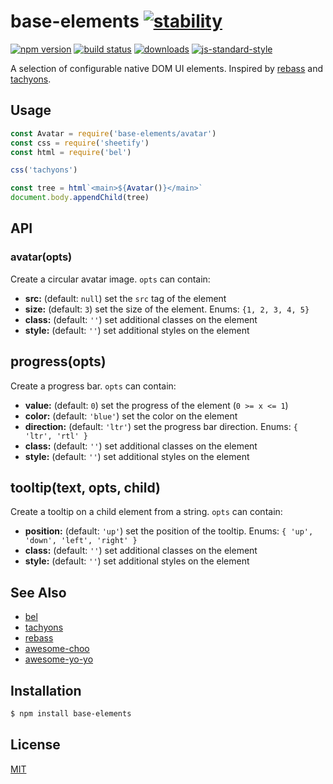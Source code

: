 # base-elements [![stability][0]][1]
[![npm version][2]][3] [![build status][4]][5]
[![downloads][8]][9] [![js-standard-style][10]][11]

A selection of configurable native DOM UI elements. Inspired by
[rebass](https://rebass-beta.now.sh) and
[tachyons](https://github.com/mrmrs/tachyons).

## Usage
```js
const Avatar = require('base-elements/avatar')
const css = require('sheetify')
const html = require('bel')

css('tachyons')

const tree = html`<main>${Avatar()}</main>`
document.body.appendChild(tree)
```

## API
### avatar(opts)
Create a circular avatar image. `opts` can contain:
- __src:__ (default: `null`) set the `src` tag of the element
- __size:__ (default: `3`) set the size of the element. Enums: `{1, 2, 3, 4,
  5}`
- __class:__ (default: `''`) set additional classes on the element
- __style:__ (default: `''`) set additional styles on the element

## progress(opts)
Create a progress bar. `opts` can contain:
- __value:__ (default: `0`) set the progress of the element (`0 >= x <= 1`)
- __color:__ (default: `'blue'`) set the color on the element
- __direction:__ (default: `'ltr'`) set the progress bar direction. Enums: `{
  'ltr', 'rtl' }`
- __class:__ (default: `''`) set additional classes on the element
- __style:__ (default: `''`) set additional styles on the element

## tooltip(text, opts, child)
Create a tooltip on a child element from a string. `opts` can contain:
- __position:__ (default: `'up'`) set the position of the tooltip. Enums:
  `{ 'up', 'down', 'left', 'right' }`
- __class:__ (default: `''`) set additional classes on the element
- __style:__ (default: `''`) set additional styles on the element

## See Also
- [bel](https://github.com/shama/bel)
- [tachyons](https://github.com/mrmrs/tachyons)
- [rebass](https://rebass-beta.now.sh)
- [awesome-choo](https://github.com/yerkopalma/awesome-choo)
- [awesome-yo-yo](https://github.com/sethvincent/awesome-yo-yo)

## Installation
```sh
$ npm install base-elements
```

## License
[MIT](https://tldrlegal.com/license/mit-license)

[0]: https://img.shields.io/badge/stability-experimental-orange.svg?style=flat-square
[1]: https://nodejs.org/api/documentation.html#documentation_stability_index
[2]: https://img.shields.io/npm/v/base-elements.svg?style=flat-square
[3]: https://npmjs.org/package/base-elements
[4]: https://img.shields.io/travis/yoshuawuyts/base-elements/master.svg?style=flat-square
[5]: https://travis-ci.org/yoshuawuyts/base-elements
[8]: http://img.shields.io/npm/dm/base-elements.svg?style=flat-square
[9]: https://npmjs.org/package/base-elements
[10]: https://img.shields.io/badge/code%20style-standard-brightgreen.svg?style=flat-square
[11]: https://github.com/feross/standard
